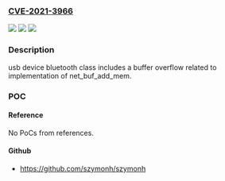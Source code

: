 ### [CVE-2021-3966](https://cve.mitre.org/cgi-bin/cvename.cgi?name=CVE-2021-3966)
![](https://img.shields.io/static/v1?label=Product&message=zephyr&color=blue)
![](https://img.shields.io/static/v1?label=Version&message=%3C%3D%20v3.0%20&color=brighgreen)
![](https://img.shields.io/static/v1?label=Vulnerability&message=Heap-based%20Buffer%20Overflow%20(CWE-122)&color=brighgreen)

### Description

usb device bluetooth class includes a buffer overflow related to implementation of net_buf_add_mem.

### POC

#### Reference
No PoCs from references.

#### Github
- https://github.com/szymonh/szymonh

